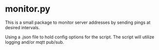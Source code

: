 # monitor.py


This is a small package to monitor server addresses by sending pings at desired intervals.  

Using a .json file to hold config options for the script.  The script will utilize logging and/or mqtt pub/sub.
